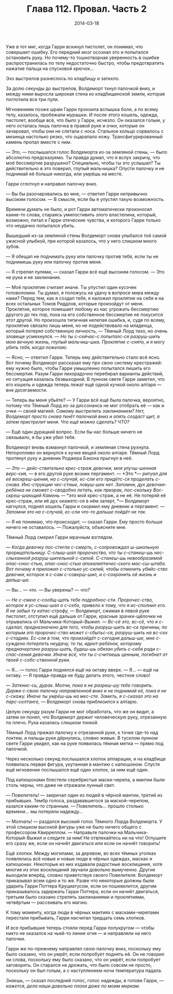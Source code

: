 ﻿---
title: "Глава 112. Провал. Часть 2"
description: "Глава 112. Провал. Часть 2"
categories: "глава"
layout: "chapters"
weight: "112"
date: "2014-03-18"
lastmod: "2018-12-12"
---

Уже в тот миг, когда Гарри вскинул пистолет, он понимал, что совершает ошибку. Его передний мозг осознал это и попытался остановить руку. Но почему-то тошнотворная уверенность в ошибке распространилась по телу недостаточно быстро, чтобы предотвратить нажатие пальца на спусковой крючок…

Эхо выстрелов разнеслось по кладбищу и затихло.

За долю секунды до выстрелов, Волдеморт ткнул палочкой вниз, и между ними выросла широкая стена из кладбищенской земли, которая поглотила все три пули.

Мгновением позже шрам Гарри пронзила вспышка боли, а по всему телу, казалось, пробежали мурашки. И после этого кошель, одежда, пистолет, вообще всё, что было у Гарри, исчезло. Он оказался голым, у него осталась лишь палочка в правой руке и очки, которые он зачаровал, чтобы они не слетали с носа. Стальное кольцо сорвалось с мизинца настолько резко, что оцарапало кожу. Трансфигурированный камень пропал вместе с ним.

― Это, ― послышался голос Волдеморта из-за земляной стены, ― было абсолютно предсказуемо. Ты правда думал, что я вслух закричу, что моё бессмертие разрушено? Специально, чтобы ты это услышал? Ты действительно в это поверил, глупый мальчишка? Опусти палочку и не поднимай её больше никогда, или умрёшь на месте.

Гарри сглотнул и направил палочку вниз.

― Вы бы разочаровались во мне, ― ответил Гарри непривычно высоким голосом. ― В смысле, если бы я упустил такую возможность.

Времени думать не было, и рот Гарри автоматически произносил какие-то слова, стараясь умилостивить злого властелина, который, возможно, питал к Гарри отеческие чувства, и которого Гарри только что неудачно попытался убить.

Вышедший из-за земляной стены Волдеморт снова улыбался той самой ужасной улыбкой, при которой казалось, что у него слишком много зубов.

― Я обещал не поднимать руку или палочку против тебя, если ты не поднимешь руку или палочку против меня.

― Я стрелял пулями, ― сказал Гарри всё ещё высоким голосом. ― Это не рука и не заклинание.

― Моё проклятие считает иначе. Ты упустил один кусочек головоломки. Ты думал, я положусь на удачу в вопросе мира между нами? Перед тем, как я создал тебя, я наложил проклятие на себя и на всех остальных Томов Риддлов, которые произойдут от меня. Проклятие, которое помешает любому из нас угрожать бессмертию другого до тех пор, пока на его собственное бессмертие не покусится этот другой. Но произошла типичная нелепая ошибка, и, судя по всему, проклятие связало лишь меня, но не подействовало на младенца, который потерял собственную личность, ― Тёмный Лорд тихо, но очень зловеще усмехнулся. ― *Но ты с-сейчас-с попыталс-ся разруш-шить мою вечную жизнь, глупый мальчиш-шка. Проклятие с-снято, и я могу убить тебя, когда пожелаю.*

― Ясно, ― ответил Гарри. Теперь ему действительно стало всё ясно. Вот почему Волдеморт рассказал ему про свою систему крестражей: ему нужно было, чтобы Гарри умышленно попытался лишить его бессмертия. Разум Гарри лихорадочно перебирал варианты действий, но ситуация казалась безвыходной. В лунном свете Гарри заметил, что его кошель и одежда теперь лежат ещё одной кучкой около алтаря ― вне досягаемости.

― Теперь вы меня убьёте? ― У Гарри всё ещё была палочка, вероятно, потому что Тёмный Лорд из-за диссонанса не мог отобрать её ― как и очки ― своей магией. *Самому выстрелить заклинанием? Нет, Волдеморт просто снова ткнёт палочкой вниз и опять создаст щит, а затем пристрелит меня. Что ещё можно сделать? ЧТО?*

― Ещё один дурацкий вопрос. Если бы нас больше ничего не связывало, я бы уже убил тебя.

Волдеморт вновь взмахнул палочкой, и земляная стена рухнула. Неторопливо он вернулся к кучке вещей около алтаря. Тёмный Лорд протянул руку и дневник Роджера Бэкона прыгнул в неё.

― *Это* ― *дейс-ствительно крес-страж девочки, моя улучш-шенная верс-сия,* ― в его другой руке возник пергамент. ― *Это *― *ритуал для её воскреш-шения, на с-случай, ес-сли его придётс-ся проделать с-снова. Инс-струкции чес-стные, ловуш-шек нет. Запомни, дух девочки-ребёнка не сможет с-сводобно летать, как призрак, пос-скольку Вос-скреш-шающий Камень* ― *это мой крес-страж, а не её. Не потеряй её крес-страж, или её дух окажетс-ся в нём заперт, *― Волдеморт нагнулся, поднял кошель Гарри и скормил ему дневник и пергамент. ― *Запомни это на с-случай, ес-сли что-то дальше пойдёт не так.*

― Я не понимаю, что происходит, ― сказал Гарри. Ему просто больше ничего не оставалось. ― Пожалуйста, объясните мне.

Тёмный Лорд смерил Гарри мрачным взглядом.

― *Когда девочку пос-стигла с-смерть, с-сопровождал ш-школьную прорицательницу. С-слыш-шал пророчество, что ты с-станеш-шь нес-слыханной разруш-шительной с-силой. С-станеш-шь невообразимой опас-снос-стью, опас-снос-стью апокалиптичес-ского мас-сш-штаба. Вот почему я приложил с-столько ус-силий, чтобы отменить убийс-ство девочки, которое я с-сам с-соверш-шил, и с-сохранить ей жизнь и дальш-ше.*

― Вы…  ― *что.* ― Вы уверены? ― *что?*

― *Не с-смею с-сообщ-щать тебе подробнос-сти. Пророчес-ство, которое я ус-слыш-шал о с-себе, привело к тому, что я ис-сполнил его. Я не забыл ту катас-строфу,* ― Волдеморт, сжимая в левой руке пистолет, отступил ещё дальше от Гарри, красные зрачки-щёлочки не отрывались от Мальчика-Который-Выжил. ― *Вс-сё это, вс-сё, что я с-сделал, предназначено для того, чтобы разруш-шить вс-се причины, по которым это пророчес-ство может с-сбытьс-ся, разруш-шить на вс-сех с-стадиях. Ес-сли в том, что произойдёт с-сегодня дальш-ше, мне с-суждено потерпеть неудачу, то ты, идиот-ребёнок, которому предначертано разруш-шать, будеш-шь обязан убить с-себя ради с-спас-сения девочки. Иначе всё, что ты с-считаешь ценным, погибнет от твоей с-собс-ственной руки.*

― Я… ― голос Гарри поднялся ещё на октаву вверх. ― Я… ― ещё на октаву. ― Я правда-правда не буду делать этого, честное слово!

― *Заткнис-сь, дурак. Молчи, пока я не разреш-шу тебе говорить. Держи с-свою палочку направленной вниз и не поднимай её, пока я не с-скажу. Иначе ты умрёш-шь на мес-сте. Заметь, я с-сказал это на парс-селтанге,* ― Волдеморт снова приблизился к алтарю.

Целую секунду разум Гарри не мог обработать, что же он видит, а затем он понял, что Волдеморт держит человеческую руку, отрезанную по плечо. Рука казалась слишком тонкой.

Тёмный Лорд прижал палочку к отрезанной руке, к точке где-то над локтем, и пальцы руки дёрнулись, словно живые. В тусклом лунном свете Гарри увидел, как на руке появилась тёмная метка ― прямо под палочкой.

Через несколько секунд послышался хлопок аппарации, и на кладбище появилась первая фигура, укутанная в мантию с капюшоном. Спустя ещё мгновение послышался ещё один хлопок, за ним ещё один.

Под капюшонами блестели серебристые маски-черепа, а мантии были столь черны, что даже не отражали лунный свет.

― Повелитель! ― закричал один из людей в чёрной мантии, третий из прибывших. Тембр голоса, раздававшегося за маской-черепом, казался каким-то странным. ― Повелитель… прошло столько времени… мы потеряли надежду… 

― Молчать! ― раздался высокий голос Тёмного Лорда Волдеморта. У этой слишком высокой фигуры уже не было ничего общего с профессором Квирреллом. ― Направьте палочки на Мальчика-Который-Выжил и следите за ним! Не отвлекайтесь ни на что! Оглушите его сразу же, если он начнёт двигаться или если он начнёт говорить!

Ещё хлопки. Между могилами, за деревом, во всех тёмных уголках появлялись всё новые и новые люди в чёрных одеждах, масках и капюшонах. Некоторые из них издавали радостные восклицания, хотя многие из этих восклицаний звучали довольно вымученно. Другие выходили вперёд, словно приветствуя своего Повелителя. Волдеморт приказывал всем одно и то же. Разве что некоторые должны были ударить Гарри Поттера Круциатусом, если он пошевелится, другим приказывалось задержать Гарри Поттера, если он начнёт двигаться, третьим было сказано стрелять заклинаниями и проклятиями, четвёртым ― рассеивать его магию.

К тому моменту, когда люди в чёрных мантиях с масками-черепами перестали прибывать, Гарри насчитал тридцать семь хлопков.

И все прибывшие теперь стояли перед Гарри полукругом ― чтобы никто не оказался на чьей-то линии огня ― и направляли на него палочки.

Гарри же по-прежнему направлял свою палочку вниз, поскольку ему было сказано, что он умрёт, если попробует поднять её. Он не говорил ни слова, поскольку ему было сказано, что он умрёт, если попробует заговорить. Он старался не дрожать, что было совсем не просто, поскольку он был голым, а с наступлением ночи температура падала.

*Знаешь*, ― сказал последний голос, голос надежды, в голове Гарри, ― *кажется, дела наши довольно плохи даже по моим меркам.*


